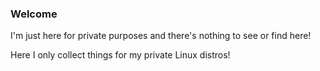 ### Welcome

I'm just here for private purposes and there's nothing to see or find here!

Here I only collect things for my private Linux distros!
